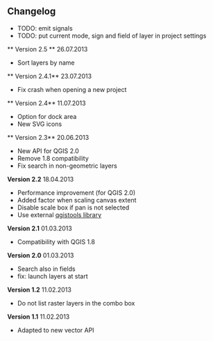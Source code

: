 ##  Changelog

* TODO: emit signals
* TODO: put current mode, sign and field of layer in project settings

** Version 2.5 ** 26.07.2013

* Sort layers by name

** Version 2.4.1** 23.07.2013

* Fix crash when opening a new project

** Version 2.4** 11.07.2013

* Option for dock area
* New SVG icons

** Version 2.3** 20.06.2013

* New API for QGIS 2.0
* Remove 1.8 compatibility
* Fix search in non-geometric layers

**Version 2.2** 18.04.2013

* Performance improvement (for QGIS 2.0)
* Added factor when scaling canvas extent
* Disable scale box if pan is not selected
* Use external [qgistools library](https://github.com/3nids/qgistools/)

**Version 2.1** 01.03.2013

* Compatibility with QGIS 1.8

**Version 2.0** 01.03.2013

* Search also in fields
* fix: launch layers at start

**Version 1.2** 11.02.2013

* Do not list raster layers in the combo box

**Version 1.1** 11.02.2013

* Adapted to new vector API
